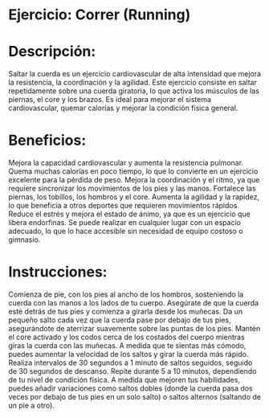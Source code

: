 
# Ejercicio: Correr (Running)


# Descripción:
Saltar la cuerda es un ejercicio cardiovascular de alta intensidad que mejora la resistencia, la coordinación y la agilidad. Este ejercicio consiste en saltar repetidamente sobre una cuerda giratoria, lo que activa los músculos de las piernas, el core y los brazos. Es ideal para mejorar el sistema cardiovascular, quemar calorías y mejorar la condición física general.

# Beneficios:

Mejora la capacidad cardiovascular y aumenta la resistencia pulmonar.
Quema muchas calorías en poco tiempo, lo que lo convierte en un ejercicio excelente para la pérdida de peso.
Mejora la coordinación y el ritmo, ya que requiere sincronizar los movimientos de los pies y las manos.
Fortalece las piernas, los tobillos, los hombros y el core.
Aumenta la agilidad y la rapidez, lo que beneficia a otros deportes que requieren movimientos rápidos.
Reduce el estrés y mejora el estado de ánimo, ya que es un ejercicio que libera endorfinas.
Se puede realizar en cualquier lugar con un espacio adecuado, lo que lo hace accesible sin necesidad de equipo costoso o gimnasio.

# Instrucciones:

Comienza de pie, con los pies al ancho de los hombros, sosteniendo la cuerda con las manos a los lados de tu cuerpo.
Asegúrate de que la cuerda esté detrás de tus pies y comienza a girarla desde los muñecas.
Da un pequeño salto cada vez que la cuerda pase por debajo de tus pies, asegurándote de aterrizar suavemente sobre las puntas de los pies.
Mantén el core activado y los codos cerca de los costados del cuerpo mientras giras la cuerda con las muñecas.
A medida que te sientas más cómodo, puedes aumentar la velocidad de los saltos y girar la cuerda más rápido.
Realiza intervalos de 30 segundos a 1 minuto de saltos seguidos, seguido de 30 segundos de descanso. Repite durante 5 a 10 minutos, dependiendo de tu nivel de condición física.
A medida que mejoren tus habilidades, puedes añadir variaciones como saltos dobles (donde la cuerda pasa dos veces por debajo de tus pies en un solo salto) o saltos alternos (saltando de un pie a otro).
